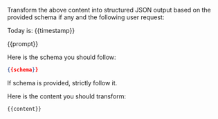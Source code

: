 Transform the above content into structured JSON output based on the provided schema if any and the following user request: 

Today is: {{timestamp}}

{{prompt}}

Here is the schema you should follow:
```json
{{schema}}
```
If schema is provided, strictly follow it.


Here is the content you should transform:
```markdown
{{content}}
```
